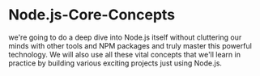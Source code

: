 # Node.js-Core-Concepts
we're going to do a deep dive into Node.js itself without cluttering our minds with other tools and NPM packages and truly master this powerful technology.  We will also use all these vital concepts that we'll learn in practice by building various exciting projects just using Node.js.
